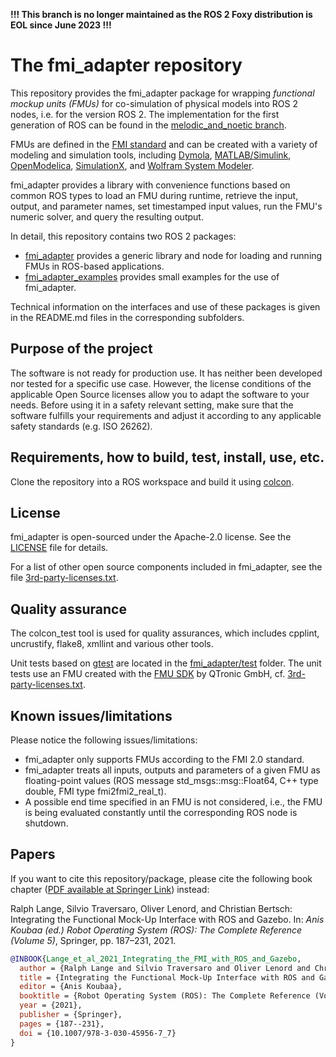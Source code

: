 **!!! This branch is no longer maintained as the ROS 2 Foxy distribution is EOL since June 2023 !!!**

# The fmi_adapter repository

This repository provides the fmi_adapter package for wrapping *functional mockup units (FMUs)* for co-simulation of physical models into ROS 2 nodes, i.e. for the version ROS 2. The implementation for the first generation of ROS can be found in the [melodic_and_noetic branch](https://github.com/boschresearch/fmi_adapter/tree/melodic_and_noetic).


FMUs are defined in the [FMI standard](http://fmi-standard.org/) and can be created with a variety of modeling and simulation tools, including [Dymola](http://www.3ds.com/products-services/catia/products/dymola), [MATLAB/Simulink](https://www.mathworks.com/products/simulink.html), [OpenModelica](https://www.openmodelica.org/), [SimulationX](https://www.simulationx.de/), and [Wolfram System Modeler](http://www.wolfram.com/system-modeler/).

fmi_adapter provides a library with convenience functions based on common ROS types to load an FMU during runtime, retrieve the input, output, and parameter names, set timestamped input values, run the FMU's numeric solver, and query the resulting output.

In detail, this repository contains two ROS 2 packages:

*   [fmi_adapter](fmi_adapter/) provides a generic library and node for loading and running FMUs in ROS-based applications.
*   [fmi_adapter_examples](fmi_adapter_examples/) provides small examples for the use of fmi_adapter.

Technical information on the interfaces and use of these packages is given in the README.md files in the corresponding subfolders.


## Purpose of the project

The software is not ready for production use. It has neither been developed nor tested for a specific use case. However, the license conditions of the applicable Open Source licenses allow you to adapt the software to your needs. Before using it in a safety relevant setting, make sure that the software fulfills your requirements and adjust it according to any applicable safety standards (e.g. ISO 26262).


## Requirements, how to build, test, install, use, etc.

Clone the repository into a ROS workspace and build it using [colcon](https://colcon.readthedocs.io/).


## License

fmi_adapter is open-sourced under the Apache-2.0 license. See the [LICENSE](LICENSE) file for details.

For a list of other open source components included in fmi_adapter, see the file [3rd-party-licenses.txt](3rd-party-licenses.txt).


## Quality assurance

The colcon_test tool is used for quality assurances, which includes cpplint, uncrustify, flake8, xmllint and various other tools.

Unit tests based on [gtest](https://github.com/google/googletest) are located in the [fmi_adapter/test](fmi_adapter/test) folder. The unit tests use an FMU created with the [FMU SDK](https://www.qtronic.de/en/fmu-sdk/) by QTronic GmbH, cf. [3rd-party-licenses.txt](3rd-party-licenses.txt).


## Known issues/limitations

Please notice the following issues/limitations:

*   fmi_adapter only supports FMUs according to the FMI 2.0 standard.
*   fmi_adapter treats all inputs, outputs and parameters of a given FMU as floating-point values (ROS message std_msgs::msg::Float64, C++ type double, FMI type fmi2fmi2_real_t).
*   A possible end time specified in an FMU is not considered, i.e., the FMU is being evaluated constantly until the corresponding ROS node is shutdown.


## Papers

If you want to cite this repository/package, please cite the following book chapter ([PDF available at Springer Link](https://doi.org/10.1007/978-3-030-45956-7_7)) instead:

Ralph Lange, Silvio Traversaro, Oliver Lenord, and Christian Bertsch: Integrating the Functional Mock-Up Interface with ROS and Gazebo. In: _Anis Koubaa (ed.) Robot Operating System (ROS): The Complete Reference (Volume 5)_, Springer, pp. 187–231, 2021.

```bibtex
@INBOOK{Lange_et_al_2021_Integrating_the_FMI_with_ROS_and_Gazebo,
  author = {Ralph Lange and Silvio Traversaro and Oliver Lenord and Christian Bertsch},
  title = {Integrating the Functional Mock-Up Interface with ROS and Gazebo},
  editor = {Anis Koubaa},
  booktitle = {Robot Operating System (ROS): The Complete Reference (Volume 5)},
  year = {2021},
  publisher = {Springer},
  pages = {187--231},
  doi = {10.1007/978-3-030-45956-7_7}
}
```
